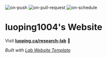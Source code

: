 
  ![on-push](../../actions/workflows/on-push.yaml/badge.svg)
  ![on-pull-request](../../actions/workflows/on-pull-request.yaml/badge.svg)
  ![on-schedule](../../actions/workflows/on-schedule.yaml/badge.svg)

  # luoping1004's Website

  Visit **[luoping.ca/research-lab](http://luoping.ca/research-lab)** 🚀

  _Built with [Lab Website Template](https://greene-lab.gitbook.io/lab-website-template-docs)_
